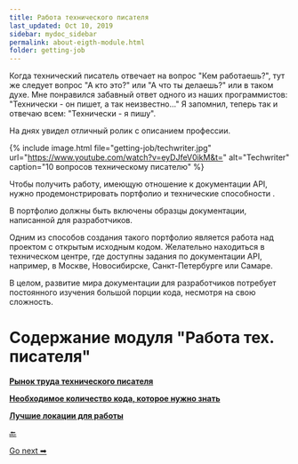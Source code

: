 ```yaml
---
title: Работа технического писателя
last_updated: Oct 10, 2019
sidebar: mydoc_sidebar
permalink: about-eigth-module.html
folder: getting-job
---
```


Когда технический писатель отвечает на вопрос "Кем работаешь?", тут же следует вопрос "А кто это?" или "А что ты делаешь?"  или в таком духе. Мне понравился забавный ответ одного из наших программистов: "Технически - он пишет, а так неизвестно..." Я запомнил, теперь так и отвечаю всем: "Технически - я пишу".

На днях увидел отличный ролик с описанием профессии.

{% include image.html file="getting-job/techwriter.jpg" url="https://www.youtube.com/watch?v=eyDJfeV0ikM&t=" alt="Techwriter" caption="10 вопросов техническому писателю" %}


Чтобы получить работу, имеющую отношение к документации API, нужно продемонстрировать портфолио и технические способности .

В портфолио должны быть включены образцы документации, написанной для разработчиков.

Одним из способов создания такого портфолио является работа над проектом с открытым исходным кодом. Желательно находиться в техническом центре, где доступны задания по документации API, например, в Москве, Новосибирске, Санкт-Петербурге или Самаре.

В целом, развитие мира документации для разработчиков потребует постоянного изучения большой порции кода, несмотря на свою сложность.

# Содержание модуля "Работа тех. писателя"

[**Рынок труда технического писателя**](job-market.html)

[**Необходимое количество кода, которое нужно знать**](how-much-code-to-know.html)

[**Лучшие локации для работы**](best-locations.html)

[🔙](Switching-tools.html)

[Go next ➡](job-market.html)
